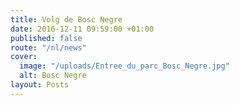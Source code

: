 ```yaml
---
title: Volg de Bosc Negre
date: 2016-12-11 09:59:00 +01:00
published: false
route: "/nl/news"
cover:
  image: "/uploads/Entree_du_parc_Bosc_Negre.jpg"
  alt: Bosc Negre
layout: Posts
---
```


